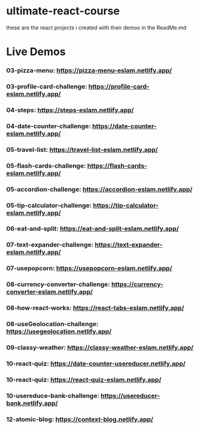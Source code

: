 # ultimate-react-course
these are the react projects i created with their demos in the ReadMe.md

# Live Demos
### 03-pizza-menu: https://pizza-menu-eslam.netlify.app/
### 03-profile-card-challenge: https://profile-card-eslam.netlify.app/
### 04-steps: https://steps-eslam.netlify.app/
### 04-date-counter-challenge: https://date-counter-eslam.netlify.app/
### 05-travel-list: https://travel-list-eslam.netlify.app/
### 05-flash-cards-challenge: https://flash-cards-eslam.netlify.app/
### 05-accordion-challenge: https://accordion-eslam.netlify.app/
### 05-tip-calculator-challenge: https://tip-calculator-eslam.netlify.app/
### 06-eat-and-split: https://eat-and-split-eslam.netlify.app/
### 07-text-expander-challenge: https://text-expander-eslam.netlify.app/
### 07-usepopcorn: https://usepopcorn-eslam.netlify.app/
### 08-currency-converter-challenge: https://currency-converter-eslam.netlify.app/
### 08-how-react-works: https://react-tabs-eslam.netlify.app/
### 08-useGeolocation-challenge: https://usegeolocation.netlify.app/
### 09-classy-weather: https://classy-weather-eslam.netlify.app/
### 10-react-quiz: https://date-counter-usereducer.netlify.app/
### 10-react-quiz: https://react-quiz-eslam.netlify.app/
### 10-usereduce-bank-challenge: https://usereducer-bank.netlify.app/
### 12-atomic-blog: https://context-blog.netlify.app/